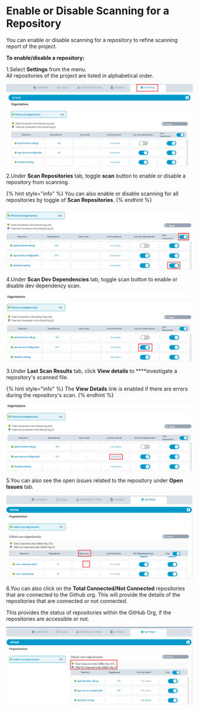 # Enable or Disable Scanning for a Repository

You can enable or disable scanning for a repository to refine scanning report of the project.

**To enable/disable a repository:**

1.Select **Settings** from the menu.  
All repositories of the project are listed in alphabetical order. 

![Settings](../.gitbook/assets/new_settings.png)

2.Under **Scan Repositories** tab, toggle **scan** button to enable or disable a repository from scanning. 

{% hint style="info" %}
You can also enable or disable scanning for all repositories by toggle of **Scan Repositories**. 
{% endhint %}

![Enable Scan Repository](../.gitbook/assets/scan_repo.png)

4.Under **Scan Dev Dependencies** tab, toggle scan button to enable or disable dev dependency scan.

![Dev Dependency Scan](../.gitbook/assets/dev_depn.png)

 3.Under **Last** **Scan Results** tab, click **View details** to ****investigate a repository's scanned file.

{% hint style="info" %}
The **View Details** link is enabled if there are errors during the repository's scan.
{% endhint %}

![Last Scan Details ](../.gitbook/assets/view_results.png)

5.You can also see the open issues related to the repository under **Open Issues** tab.

![Open Issues](../.gitbook/assets/open_issues.png)

6.You can also click on the **Total Connected/Not Connected** repositories that are connected to the Github org.  This will provide the details of the repositories that are connected or not connected.  

This provides the status of repositories within the GitHub Org, if the repositories are accessible or not.

![Github List](../.gitbook/assets/git.png)







